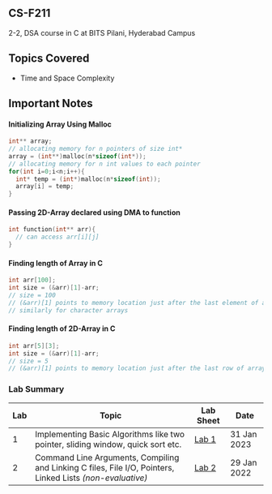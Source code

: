 ## CS-F211
2-2, DSA course in C at BITS Pilani, Hyderabad Campus

## Topics Covered
  - Time and Space Complexity

## Important Notes

#### Initializing Array Using Malloc
```c
int** array;
// allocating memory for n pointers of size int*
array = (int**)malloc(n*sizeof(int*));
// allocating memory for n int values to each pointer
for(int i=0;i<n;i++){
  int* temp = (int*)malloc(n*sizeof(int));
  array[i] = temp;
}
```
#### Passing 2D-Array declared using DMA to function

```c
int function(int** arr){
  // can access arr[i][j]
}
```
#### Finding length of Array in C
```c
int arr[100];
int size = (&arr)[1]-arr;
// size = 100
// (&arr)[1] points to memory location just after the last element of array and arr points to base index of array
// similarly for character arrays
```
#### Finding length of 2D-Array in C
```c
int arr[5][3];
int size = (&arr)[1]-arr;
// size = 5
// (&arr)[1] points to memory location just after the last row of array and arr points to base index of array
```

### Lab Summary

| Lab | Topic | Lab Sheet | Date |
| ------------- | ------------- | --- | -- |
| 1  | Implementing Basic Algorithms like two pointer, sliding window, quick sort etc. | [Lab 1](https://github.com/pavas23/CS-F211/blob/main/Labs/Lab01/LabSheet1.pdf) | 31 Jan 2023 |
| 2  | Command Line Arguments, Compiling and Linking C files, File I/O, Pointers, Linked Lists _(non-evaluative)_ | [Lab 2](lab-2/labsheet.pdf) | 29 Jan 2022 |
